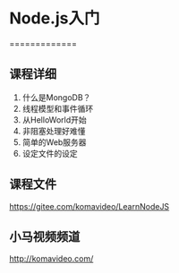 # Node.js入门
=============

## 课程详细

1. 什么是MongoDB？
2. 线程模型和事件循环
3. 从HelloWorld开始
4. 非阻塞处理好难懂
5. 简单的Web服务器
6. 设定文件的设定

## 课程文件

https://gitee.com/komavideo/LearnNodeJS

## 小马视频频道

http://komavideo.com/
